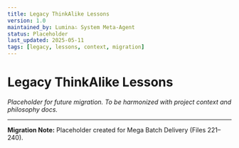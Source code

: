 ```yaml
---
title: Legacy ThinkAlike Lessons
version: 1.0
maintained_by: Lumina∴ System Meta-Agent
status: Placeholder
last_updated: 2025-05-11
tags: [legacy, lessons, context, migration]
---
```


# Legacy ThinkAlike Lessons

*Placeholder for future migration. To be harmonized with project context and philosophy docs.*

---

**Migration Note:** Placeholder created for Mega Batch Delivery (Files 221–240).
